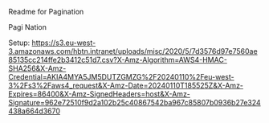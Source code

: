 Readme for Pagination

Pagi Nation

Setup: https://s3.eu-west-3.amazonaws.com/hbtn.intranet/uploads/misc/2020/5/7d3576d97e7560ae85135cc214ffe2b3412c51d7.csv?X-Amz-Algorithm=AWS4-HMAC-SHA256&X-Amz-Credential=AKIA4MYA5JM5DUTZGMZG%2F20240110%2Feu-west-3%2Fs3%2Faws4_request&X-Amz-Date=20240110T185525Z&X-Amz-Expires=86400&X-Amz-SignedHeaders=host&X-Amz-Signature=962e72510f9d2a102b25c40867542ba967c85807b0936b27e324438a664d3670